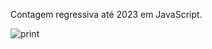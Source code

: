 Contagem regressiva até 2023 em JavaScript. 

![print](https://user-images.githubusercontent.com/65837228/181115432-9586a2f2-37b7-4830-a6d0-d2155b79dd38.png)
